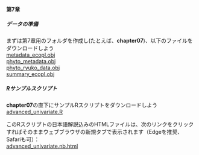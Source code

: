 #### 第7章
##### <b>データの準備</b>
まずは第7章用のフォルダを作成し(たとえば、<b>chapter07</b>)、以下のファイルをダウンロードしよう<br>
[metadata_ecopl.obj](../Robj/metadata_ecopl.obj)<br>
[phyto_metadata.obj](../Robj/phyto_metadata.obj)<br>
[phyto_ryuko_data.obj](../Robj/phyto_ryuko_data.obj)<br>
[summary_ecopl.obj](../Robj/summary_ecopl.obj)<br>


##### <b>Rサンプルスクリプト</b>
<b>chapter07</b>の直下にサンプルRスクリプトをダウンロードしよう<br>
[advanced_univariate.R](./advanced_univariate.R)<br>

このRスクリプトの日本語解説込みのHTMLファイルは、次のリンクをクリックすればそのままウェブブラウザの新規タブで表示されます（Edgeを推奨、Safariも可）：<br>
<a href="./advanced_univariate.nb.html" target="_blank" rel="noopener noreferrer">advanced_univariate.nb.html</a><br>
